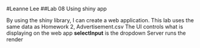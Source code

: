 #Leanne Lee
##Lab 08 Using shiny app

By using the shiny library, I can create a web application. 
This lab uses the same data as Homework 2, Advertisement.csv
The UI controls what is displaying on the web app
**selectInput** is the dropdown
Server runs the render
